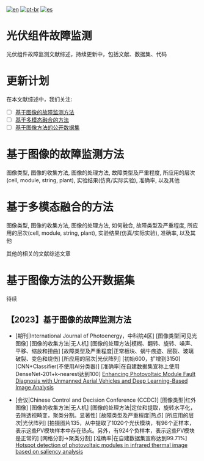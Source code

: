 [![en](https://img.shields.io/badge/lang-en-blue.svg)](https://github.com/574168985/awesome_PV_faults_diagnosis/edit/main/README.md)
[![pt-br](https://img.shields.io/badge/lang-fr-white.svg)](https://github.com/574168985/awesome_PV_faults_diagnosis/edit/main/README.fr.md)
[![es](https://img.shields.io/badge/lang-cn-red.svg)](https://github.com/574168985/awesome_PV_faults_diagnosis/edit/main/README.cn.md)
# 光伏组件故障监测
光伏组件故障监测文献综述，持续更新中，包括文献、数据集、代码

# 更新计划

在本文献综述中，我们关注:

- [ ] [基于图像的故障监测方法](#基于图像的故障监测方法)
- [ ] [基于多模态融合的方法](#基于多模态融合的方法)
- [ ] [基于图像方法的公开数据集](#基于图像方法的公开数据集)

# 基于图像的故障监测方法

图像类型, 图像的收集方法, 图像的处理方法, 故障类型及严重程度, 所应用的层次(cell, module, string, plant), 实验结果(仿真/实际实验), 准确率, 以及其他

# 基于多模态融合的方法

图像类型, 图像的收集方法, 图像的处理方法, 如何融合, 故障类型及严重程度, 所应用的层次(cell, module, string, plant), 实验结果(仿真/实际实验), 准确率, 以及其他

其他的相关的文献综述文章

# 基于图像方法的公开数据集 

待续

## 【2023】基于图像的故障监测方法

- [期刊|International Journal of Photoenergy，中科院4区] [图像类型|可见光图像] [图像的收集方法|无人机] [图像的处理方法|模糊、翻转、旋转、噪声、平移、缩放和扭曲] [故障类型及严重程度|正常板块、蜗牛痕迹、层裂、玻璃破裂、变色和烧伤] [所应用的层次|光伏阵列] [初始600，扩增到3150] [CNN+Classifier(不使用AI分类器)] [准确率|在自建数据集宣称上使用DenseNet-201+k-nearest达到100] [Enhancing Photovoltaic Module Fault Diagnosis with Unmanned Aerial Vehicles and Deep Learning-Based Image Analysis](https://www.hindawi.com/journals/ijp/2023/8665729/)

- [会议|Chinese Control and Decision Conference (CCDC)] [图像类型|红外图像] [图像的收集方法|无人机] [图像的处理方法|定位和提取，旋转水平化，去除透视畸变，聚类分割。显著性] [故障类型及严重程度|热点] [所应用的层次|光伏阵列] [拍摄图片135，从中提取了1020个光伏模块，有96个正样本，表示这些PV模块样本中存在热点。另外，有924个负样本，表示这些PV模块是正常的] [网格分割->聚类分割] [准确率|在自建数据集宣称达到99.71%] [Hotspot detection of photovoltaic modules in infrared thermal image based on saliency analysis](https://ieeexplore.ieee.org/abstract/document/10033497)

